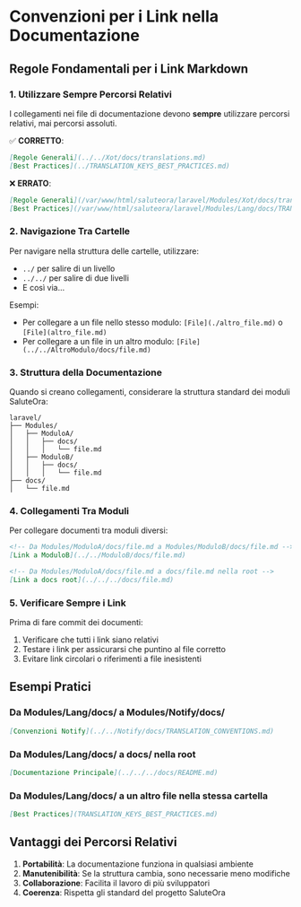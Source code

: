 # Convenzioni per i Link nella Documentazione

## Regole Fondamentali per i Link Markdown

### 1. Utilizzare Sempre Percorsi Relativi

I collegamenti nei file di documentazione devono **sempre** utilizzare percorsi relativi, mai percorsi assoluti.

✅ **CORRETTO**:
```markdown
[Regole Generali](../../Xot/docs/translations.md)
[Best Practices](../TRANSLATION_KEYS_BEST_PRACTICES.md)
```

❌ **ERRATO**:
```markdown
[Regole Generali](/var/www/html/saluteora/laravel/Modules/Xot/docs/translations.md)
[Best Practices](/var/www/html/saluteora/laravel/Modules/Lang/docs/TRANSLATION_KEYS_BEST_PRACTICES.md)
```

### 2. Navigazione Tra Cartelle

Per navigare nella struttura delle cartelle, utilizzare:
- `../` per salire di un livello
- `../../` per salire di due livelli
- E così via...

Esempi:
- Per collegare a un file nello stesso modulo: `[File](./altro_file.md)` o `[File](altro_file.md)`
- Per collegare a un file in un altro modulo: `[File](../../AltroModulo/docs/file.md)`

### 3. Struttura della Documentazione

Quando si creano collegamenti, considerare la struttura standard dei moduli SaluteOra:

```
laravel/
├── Modules/
│   ├── ModuloA/
│   │   ├── docs/
│   │   │   └── file.md
│   ├── ModuloB/
│   │   ├── docs/
│   │   │   └── file.md
├── docs/
│   └── file.md
```

### 4. Collegamenti Tra Moduli

Per collegare documenti tra moduli diversi:

```markdown
<!-- Da Modules/ModuloA/docs/file.md a Modules/ModuloB/docs/file.md -->
[Link a ModuloB](../../ModuloB/docs/file.md)

<!-- Da Modules/ModuloA/docs/file.md a docs/file.md nella root -->
[Link a docs root](../../../docs/file.md)
```

### 5. Verificare Sempre i Link

Prima di fare commit dei documenti:
1. Verificare che tutti i link siano relativi
2. Testare i link per assicurarsi che puntino al file corretto
3. Evitare link circolari o riferimenti a file inesistenti

## Esempi Pratici

### Da Modules/Lang/docs/ a Modules/Notify/docs/
```markdown
[Convenzioni Notify](../../Notify/docs/TRANSLATION_CONVENTIONS.md)
```

### Da Modules/Lang/docs/ a docs/ nella root
```markdown
[Documentazione Principale](../../../docs/README.md)
```

### Da Modules/Lang/docs/ a un altro file nella stessa cartella
```markdown
[Best Practices](TRANSLATION_KEYS_BEST_PRACTICES.md)
```

## Vantaggi dei Percorsi Relativi

1. **Portabilità**: La documentazione funziona in qualsiasi ambiente
2. **Manutenibilità**: Se la struttura cambia, sono necessarie meno modifiche
3. **Collaborazione**: Facilita il lavoro di più sviluppatori
4. **Coerenza**: Rispetta gli standard del progetto SaluteOra
